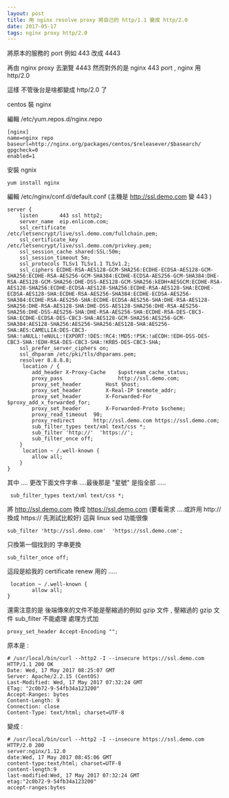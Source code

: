 ```yaml
---
layout: post
title: 用 nginx resolve proxy 將自己的 http/1.1 變成 http/2.0
date: 2017-05-17
tags: nginx proxy http/2.0
---
```

將原本的服務的 port 例如 443 改成 4443

再由 nginx proxy 去瀏覽 4443 然而對外的是 nginx 443 port , nginx 用 http/2.0

這樣 不管後台是啥都變成  http/2.0 了

centos 裝 nginx

編輯 /etc/yum.repos.d/nginx.repo

```
[nginx]
name=nginx repo
baseurl=http://nginx.org/packages/centos/$releasever/$basearch/
gpgcheck=0
enabled=1
```

安裝 ngnix

```
yum install nginx
```

編輯 /etc/nginx/conf.d/default.conf (主機是 http://ssl.demo.com  變 443 )

```
server {
    listen       443 ssl http2;
    server_name  eip.enlicom.com;
    ssl_certificate    /etc/letsencrypt/live/ssl.demo.com/fullchain.pem;
    ssl_certificate_key /etc/letsencrypt/live/ssl.demo.com/privkey.pem;
    ssl_session_cache shared:SSL:50m;
    ssl_session_timeout 5m;
    ssl_protocols TLSv1 TLSv1.1 TLSv1.2;
    ssl_ciphers ECDHE-RSA-AES128-GCM-SHA256:ECDHE-ECDSA-AES128-GCM-SHA256:ECDHE-RSA-AES256-GCM-SHA384:ECDHE-ECDSA-AES256-GCM-SHA384:DHE-RSA-AES128-GCM-SHA256:DHE-DSS-AES128-GCM-SHA256:kEDH+AESGCM:ECDHE-RSA-AES128-SHA256:ECDHE-ECDSA-AES128-SHA256:ECDHE-RSA-AES128-SHA:ECDHE-ECDSA-AES128-SHA:ECDHE-RSA-AES256-SHA384:ECDHE-ECDSA-AES256-SHA384:ECDHE-RSA-AES256-SHA:ECDHE-ECDSA-AES256-SHA:DHE-RSA-AES128-SHA256:DHE-RSA-AES128-SHA:DHE-DSS-AES128-SHA256:DHE-RSA-AES256-SHA256:DHE-DSS-AES256-SHA:DHE-RSA-AES256-SHA:ECDHE-RSA-DES-CBC3-SHA:ECDHE-ECDSA-DES-CBC3-SHA:AES128-GCM-SHA256:AES256-GCM-SHA384:AES128-SHA256:AES256-SHA256:AES128-SHA:AES256-SHA:AES:CAMELLIA:DES-CBC3-SHA:!aNULL:!eNULL:!EXPORT:!DES:!RC4:!MD5:!PSK:!aECDH:!EDH-DSS-DES-CBC3-SHA:!EDH-RSA-DES-CBC3-SHA:!KRB5-DES-CBC3-SHA;
    ssl_prefer_server_ciphers on;
    ssl_dhparam /etc/pki/tls/dhparams.pem;
    resolver 8.8.8.8;
     location / {
        add_header X-Proxy-Cache    $upstream_cache_status;
        proxy_pass                  http://ssl.demo.com;
        proxy_set_header        Host $host;
        proxy_set_header        X-Real-IP $remote_addr;
        proxy_set_header        X-Forwarded-For $proxy_add_x_forwarded_for;
        proxy_set_header        X-Forwarded-Proto $scheme;
        proxy_read_timeout  90;
        proxy_redirect      http://ssl.demo.com https://ssl.demo.com;
        sub_filter_types text/xml text/css *;
        sub_filter 'http://'  'https://';
        sub_filter_once off;
    }
     location ~ /.well-known {
        allow all;
    }
}
```

其中 ....
更改下面文件字串 ....最後那是 "星號" 是指全部 .....

```
 sub_filter_types text/xml text/css *;
```

將 http://ssl.demo.com 換成 https://ssl.demo.com
(要看需求 ....或許用 http:// 換成 https:// 先測試比較好)
這與 linux sed 功能很像

```
sub_filter 'http://ssl.demo.com'  'https://ssl.demo.com';
```

只換第一個找到的 字串更換

```
sub_filter_once off;
```

這段是給我的 certificate renew 用的 .....

```
 location ~ /.well-known {
        allow all;
}
```

還需注意的是 後端傳來的文件不能是壓縮過的例如 gzip 文件 , 壓縮過的 gzip 文件 sub_filter 不能處理
處理方式加 

```
proxy_set_header Accept-Encoding "";
```

原本是 :
```
# /usr/local/bin/curl --http2 -I --insecure https://ssl.demo.com
HTTP/1.1 200 OK
Date: Wed, 17 May 2017 08:25:07 GMT
Server: Apache/2.2.15 (CentOS)
Last-Modified: Wed, 17 May 2017 07:32:24 GMT
ETag: "2c0b72-9-54fb34a123200"
Accept-Ranges: bytes
Content-Length: 9
Connection: close
Content-Type: text/html; charset=UTF-8 
```

變成 :
```
# /usr/local/bin/curl --http2 -I --insecure https://ssl.demo.com
HTTP/2.0 200
server:nginx/1.12.0
date:Wed, 17 May 2017 08:45:06 GMT
content-type:text/html; charset=UTF-8
content-length:9
last-modified:Wed, 17 May 2017 07:32:24 GMT
etag:"2c0b72-9-54fb34a123200"
accept-ranges:bytes
```

